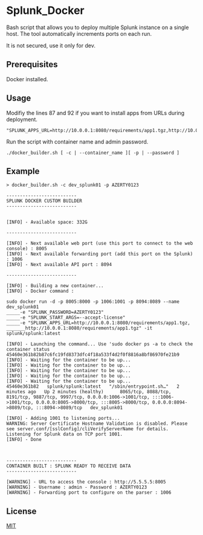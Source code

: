 # Splunk_Docker

Bash script that allows you to deploy multiple Splunk instance on a single host. 
The tool automatically increments ports on each run. 

It is not secured, use it only for dev.
## Prerequisites

Docker installed.

## Usage

Modifiy the lines 87 and 92 if you want to install apps from URLs during deployment.
```
"SPLUNK_APPS_URL=http://10.0.0.1:8080/requirements/app1.tgz,http://10.0.0.1:8080/requirements/app2.tgz"
```
Run the script with container name and admin password.
```
./docker_builder.sh [ -c | --container_name ][ -p | --password ]
```
## Example
```
> docker_builder.sh -c dev_splunk01 -p AZERTY0123

--------------------------
SPLUNK DOCKER CUSTOM BUILDER
--------------------------


[INFO] - Available space: 332G

--------------------------

[INFO] - Next available web port (use this port to connect to the web console) : 8005
[INFO] - Next available forwarding port (add this port on the Splunk) : 1006
[INFO] - Next available API port : 8094

--------------------------

[INFO] - Building a new container...
[INFO] - Docker command :

sudo docker run -d -p 8005:8000 -p 1006:1001 -p 8094:8089 --name dev_splunk01
_____-e "SPLUNK_PASSWORD=AZERTY0123"
_____-e "SPLUNK_START_ARGS=--accept-license"
_____-e "SPLUNK_APPS_URL=http://10.0.0.1:8080/requirements/app1.tgz,
_______http://10.0.0.1:8080/requirements/app1.tgz" -it splunk/splunk:latest

[INFO] - Launching the command... Use 'sudo docker ps -a to check the container status
45460e361b82b87c6fc19fd8373dfc4f18a533f4d2f0f8816a8bf86970fe21b9
[INFO] - Waiting for the container to be up...
[INFO] - Waiting for the container to be up...
[INFO] - Waiting for the container to be up...
[INFO] - Waiting for the container to be up...
[INFO] - Waiting for the container to be up...
45460e361b82   splunk/splunk:latest   "/sbin/entrypoint.sh…"   2 minutes ago   Up 2 minutes (healthy)      8065/tcp, 8088/tcp, 8191/tcp, 9887/tcp, 9997/tcp, 0.0.0.0:1006->1001/tcp, :::1006->1001/tcp, 0.0.0.0:8005->8000/tcp, :::8005->8000/tcp, 0.0.0.0:8094->8089/tcp, :::8094->8089/tcp   dev_splunk01

[INFO] - Adding 1001 to listening ports...
WARNING: Server Certificate Hostname Validation is disabled. Please see server.conf/[sslConfig]/cliVerifyServerName for details.
Listening for Splunk data on TCP port 1001.
[INFO] - Done



--------------------------
CONTAINER BUILT : SPLUNK READY TO RECEIVE DATA
--------------------------

[WARNING] - URL to access the console : http://5.5.5.5:8005
[WARNING] - Username : admin - Password : AZERTY0123
[WARNING] - Forwarding port to configure on the parser : 1006
```

## License

[MIT](https://choosealicense.com/licenses/mit/)
